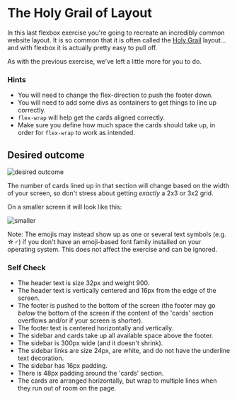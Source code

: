 # The Holy Grail of Layout

In this last flexbox exercise you're going to recreate an incredibly common website layout. It is so common that it is often called the [Holy Grail](https://www.google.com/search?q=holy+grail+layout&tbm=isch&sclient=img) layout... and with flexbox it is actually pretty easy to pull off.

As with the previous exercise, we've left a little more for you to do.

### Hints
- You will need to change the flex-direction to push the footer down.
- You will need to add some divs as containers to get things to line up correctly.
- `flex-wrap` will help get the cards aligned correctly.
-  Make sure you define how much space the cards should take up, in order for `flex-wrap` to work as intended.

## Desired outcome

![desired outcome](./desired-outcome.png)

The number of cards lined up in that section will change based on the width of your screen, so don't stress about getting _exactly_ a 2x3 or 3x2 grid.

On a smaller screen it will look like this:

![smaller](./desired-outcome-smaller.png)

Note: The emojis may instead show up as one or several text symbols (e.g. &#9734;&#9794;) if you don't have an emoji-based font family installed on your operating system. This does not affect the exercise and can be ignored.

### Self Check
* The header text is size 32px and weight 900.
* The header text is vertically centered and 16px from the edge of the screen.
* The footer is pushed to the bottom of the screen (the footer may go _below_ the bottom of the screen if the content of the 'cards' section overflows and/or if your screen is shorter).
* The footer text is centered horizontally and vertically.
* The sidebar and cards take up all available space above the footer.
* The sidebar is 300px wide (and it doesn't shrink).
* The sidebar links are size 24px, are white, and do not have the underline text decoration.
* The sidebar has 16px padding.
* There is 48px padding around the 'cards' section.
* The cards are arranged horizontally, but wrap to multiple lines when they run out of room on the page.
